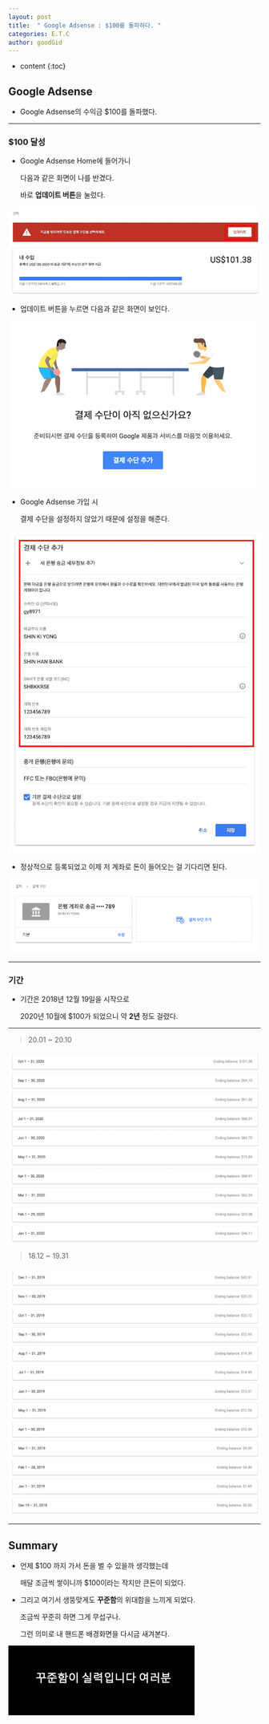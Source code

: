 ```yaml
---
layout: post
title:  " Google Adsense : $100를 돌파하다. "
categories: E.T.C
author: goodGid
---
```

* content
{:toc}

## Google Adsense

* Google Adsense의 수익금 $100를 돌파했다.

---

### $100 달성

* Google Adsense Home에 들어가니 

  다음과 같은 화면이 나를 반겼다.

  바로 **업데이트 버튼**을 눌렀다.

![](/assets/img/posts/Google-Adsense-Reach-100-Dollar_3.png)

* 업데이트 버튼을 누르면 다음과 같은 화면이 보인다.

![](/assets/img/posts/Google-Adsense-Reach-100-Dollar_4.png)

* Google Adsense 가입 시 

  결제 수단을 설정하지 않았기 때문에 설정을 해준다.

![](/assets/img/posts/Google-Adsense-Reach-100-Dollar_5.png)

* 정상적으로 등록되었고 이제 저 계좌로 돈이 들어오는 걸 기다리면 된다.

![](/assets/img/posts/Google-Adsense-Reach-100-Dollar_6.png)


---

### 기간

* 기간은 2018년 12월 19일을 시작으로 

  2020년 10월에 $100가 되었으니 약 **2년** 정도 걸렸다.

---


> 20.01 ~ 20.10

![](/assets/img/posts/Google-Adsense-Reach-100-Dollar_1.png)

> 18.12 ~ 19.31

![](/assets/img/posts/Google-Adsense-Reach-100-Dollar_2.png)



---

## Summary

* 언제 $100 까지 가서 돈을 벌 수 있을까 생각했는데 

  매달 조금씩 쌓이니까 $100이라는 작지만 큰돈이 되었다.

* 그리고 여기서 생뚱맞게도 **꾸준함**의 위대함을 느끼게 되었다.

  조금씩 꾸준히 하면 그게 무섭구나.

  그런 의미로 내 핸드폰 배경화면을 다시금 새겨본다.

![](/assets/img/posts/Google-Adsense-Reach-100-Dollar_7.png)
  